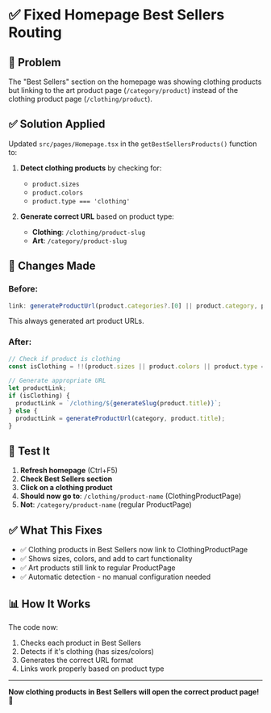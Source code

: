 # ✅ Fixed Homepage Best Sellers Routing

## 🐛 **Problem**
The "Best Sellers" section on the homepage was showing clothing products but linking to the art product page (`/category/product`) instead of the clothing product page (`/clothing/product`).

## ✅ **Solution Applied**

Updated `src/pages/Homepage.tsx` in the `getBestSellersProducts()` function to:

1. **Detect clothing products** by checking for:
   - `product.sizes`
   - `product.colors`
   - `product.type === 'clothing'`

2. **Generate correct URL** based on product type:
   - **Clothing**: `/clothing/product-slug`
   - **Art**: `/category/product-slug`

## 📝 **Changes Made**

### Before:
```typescript
link: generateProductUrl(product.categories?.[0] || product.category, product.title)
```
This always generated art product URLs.

### After:
```typescript
// Check if product is clothing
const isClothing = !!(product.sizes || product.colors || product.type === 'clothing');

// Generate appropriate URL
let productLink;
if (isClothing) {
  productLink = `/clothing/${generateSlug(product.title)}`;
} else {
  productLink = generateProductUrl(category, product.title);
}
```

## 🧪 **Test It**

1. **Refresh homepage** (Ctrl+F5)
2. **Check Best Sellers section**
3. **Click on a clothing product**
4. **Should now go to**: `/clothing/product-name` (ClothingProductPage)
5. **Not**: `/category/product-name` (regular ProductPage)

## ✅ **What This Fixes**

- ✅ Clothing products in Best Sellers now link to ClothingProductPage
- ✅ Shows sizes, colors, and add to cart functionality
- ✅ Art products still link to regular ProductPage
- ✅ Automatic detection - no manual configuration needed

## 📊 **How It Works**

The code now:
1. Checks each product in Best Sellers
2. Detects if it's clothing (has sizes/colors)
3. Generates the correct URL format
4. Links work properly based on product type

---

**Now clothing products in Best Sellers will open the correct product page!** 🎉

